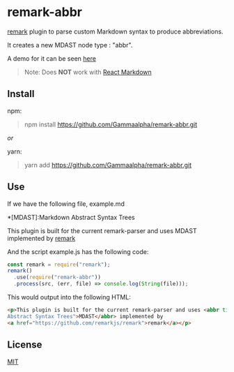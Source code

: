 # remark-abbr

[remark](https://github.com/remarkjs/remark "remark github repo") plugin to parse custom Markdown syntax to produce abbreviations.

It creates a new MDAST node type : "abbr".

A demo for it can be seen [here](https://gammaalpha.github.io/rec-markdown/)

> Note: Does **NOT** work with [React Markdown](https://github.com/remarkjs/react-markdown)

## Install

npm:

> npm install https://github.com/Gammaalpha/remark-abbr.git

_or_

yarn:

> yarn add https://github.com/Gammaalpha/remark-abbr.git

## Use

If we have the following file, example.md

\*[MDAST]:Markdown Abstract Syntax Trees

This plugin is built for the current remark-parser and uses MDAST implemented by
[remark](https://github.com/remarkjs/remark)

And the script example.js has the following code:

```javascript
const remark = require("remark");
remark()
  .use(require("remark-abbr"))
  .process(src, (err, file) => console.log(String(file)));
```

This would output into the following HTML:

```html
<p>This plugin is built for the current remark-parser and uses <abbr title="Markdown
Abstract Syntax Trees">MDAST</abbr> implemented by
<a href="https://github.com/remarkjs/remark">remark</a></p>
```

## License

[MIT](https://github.com/remarkjs/remark-html/blob/main/license "MIT License")
